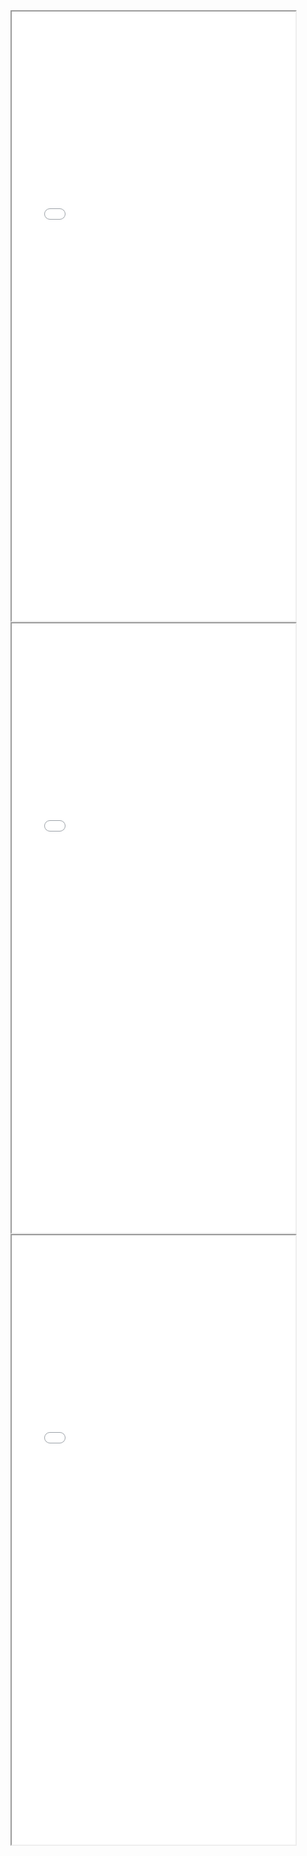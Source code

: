 <div>
  <iframe id="Frame1"
      title="Group 1"
      width="90%"
      height="25%"
      src="g1/group1.md">
  </iframe>   
</div>
<div>
  <iframe id="Frame2"
      title="Group 2"
      width="90%"
      height="25%"
      src="g2/group2.md">
  </iframe>   
</div>
<div>
  <iframe id="Frame3"
      title="Group 3"
      width="90%"
      height="25%"
      src="g3/group3.md">
  </iframe>    
</div>
